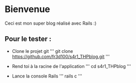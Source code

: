 # Bienvenue

Ceci est mon super blog réalisé avec Rails :)

## Pour le tester :

* Clone le projet git
'''
git clone https://github.com/fr3d100/s4r1_THPblog.git
'''

* Rend toi à la racine de l'application
'''
cd s4r1_THPblog
'''

* Lance la console Rails 
'''
rails c
'''
